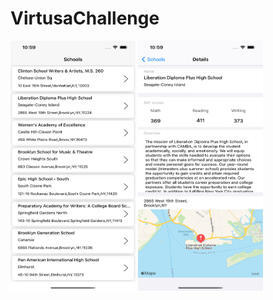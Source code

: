 # VirtusaChallenge

<img src = "https://github.com/donsantana/VirtusaChallenge/blob/main/20210830-DonelkysSantana-NYCSchools/Images/Simulator%20Screen%20Shot%20-%20iPhone%2012%20Pro%20Max%20-%202021-09-01%20at%2010.59.20.png" width="200" height="400">

<img src = "https://github.com/donsantana/VirtusaChallenge/blob/main/20210830-DonelkysSantana-NYCSchools/Images/Simulator%20Screen%20Shot%20-%20iPhone%2012%20Pro%20Max%20-%202021-09-01%20at%2010.59.26.png" width="200" height="400"> 
